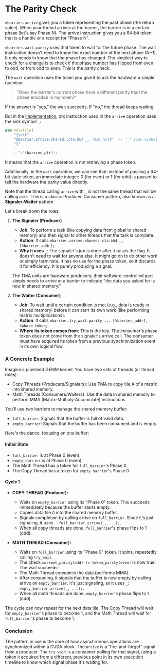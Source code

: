 # The Parity Check

`mbarrier.arrive` gives you a token representing the past phase (the return value). When your thread arrives at the barrier, the barrier is in a certain phase (let's say Phase N). The arrive instruction gives you a 64-bit token that is a handle or a receipt for "Phase N".

`mbarrier.wait.parity` uses that token to wait for the future phase. The wait instruction doesn't need to know the exact number of the next phase (N+1). It only needs to know that the phase has changed. The simplest way to check for a change is to check if the phase number has flipped from even to odd, or from odd to even. This is the parity check.

The `wait` operation uses the token you give it to ask the hardware a simple question:

> "Does the barrier's current phase have a different parity than the phase encoded in my token?"

If the answer is "yes," the wait succeeds. If "no," the thread keeps waiting.

But in the [implementation](../tma_load_cuda/tma_utils.cuh), ptx instruction used in the `arrive` operation uses the sink symbol `_`:

```cpp
asm volatile(
    "{\n\t"
    "mbarrier.arrive.shared::cta.b64 _, [%0];\n\t"  // "_" sink symbol is used
    "}"
    :
    : "r"(barrier_ptr));
```

It means that the `arrive` operation is not retrieving a phase token.

Additionally, in the `wait` operation, we can see that: instead of passing a 64-bit state token, an immediate integer: 0 (for even) or 1 (for odd) is passed to tell the hardware the parity value directly.

Note that the thread calling `arrive` with `_` is not the same thread that will be calling `wait`. This is a classic Producer-Consumer pattern, also known as a **Signaler-Waiter** pattern.

Let's break down the roles:

1. **The Signaler (Producer)**

    - **Job**: To perform a task (like copying data from global to shared memory) and then signal to other threads that the task is complete.
    - **Action**: It calls `mbarrier.arrive.shared::cta.b64 _, [%barrier_addr];`.
    - **Why it uses `_`**: The signaler's job is done after it raises the flag. It doesn't need to wait for anyone else. It might go on to do other work or simply terminate. It has no use for the phase token, so it discards it for efficiency. It is purely producing a signal.

    The TMA units are hardware producers; their software-controlled part simply needs to arrive at a barrier to indicate "the data you asked for is now in shared memory."

2. **The Waiter (Consumer)**

    - **Job**: To wait until a certain condition is met (e.g., data is ready in shared memory) before it can start its own work (like performing matrix multiplications).
    - **Action**: It calls `mbarrier.try_wait.parity ... [%barrier_addr], %phase_token;`.
    - **Where its token comes from**: This is the key. The consumer's phase token does not come from the signaler's arrive call. The consumer must have acquired its token from a previous synchronization event in its own logical flow.

### A Concrete Example

Imagine a pipelined GEMM kernel. You have two sets of threads (or thread roles):

- Copy Threads (Producers/Signalers): Use TMA to copy tile A of a matrix into shared memory.
- Math Threads (Consumers/Waiters): Use the data in shared memory to perform MMA (Matrix-Multiply-Accumulate) instructions.

You'll use two barriers to manage the shared memory buffer:

- `full_barrier`: Signals that the buffer is full of valid data.
- `empty_barrier`: Signals that the buffer has been consumed and is empty.

Here's the dance, focusing on one buffer:

#### Initial State

- `full_barrier` is at Phase 0 (even).
- `empty_barrier` is at Phase 0 (even).
- The Math Thread has a token for `full_barrier`'s Phase 0.
- The Copy Thread has a token for `empty_barrier`'s Phase 0.

#### Cycle 1

- **COPY THREAD (Producer):**

  - Waits on `empty_barrier` using its "Phase 0" token. This succeeds immediately because the buffer starts empty.
  - Copies data tile A into the shared memory buffer.
  - Signals completion by calling arrive on `full_barrier`. Since it's just signaling, it uses `_`: `full_barrier.arrive(_, ...);`.
  - When all copy threads are done, `full_barrier`'s phase flips to 1 (odd).

- **MATH THREAD (Consumer):**

  - Waits on `full_barrier` using its "Phase 0" token. It spins, repeatedly calling `try_wait`.
  - The check `current_parity(odd) != token_parity(even)` is now true. The wait succeeds!
  - The Math Thread consumes the data (performs MMA).
  - After consuming, it signals that the buffer is now empty by calling arrive on `empty_barrier`. It's just signaling, so it uses `_`: `empty_barrier.arrive(_, ...);`.
  - When all math threads are done, `empty_barrier`'s phase flips to 1 (odd).

The cycle can now repeat for the next data tile. The Copy Thread will wait for `empty_barrier`'s phase to become 1, and the Math Thread will wait for `full_barrier`'s phase to become 1.

### Conclusion

The pattern in use is the core of how asynchronous operations are synchronized within a CUDA block. The `arrive` is a "fire-and-forget" signal from a producer. The `try_wait` is a consumer polling for that signal, using a token it acquired from a different, previous point in its own execution timeline to know which signal phase it's waiting for.
